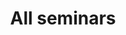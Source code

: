 ---
title: "All seminars"
paginate: 50          
# you can also add description, image, etc. if you like
---